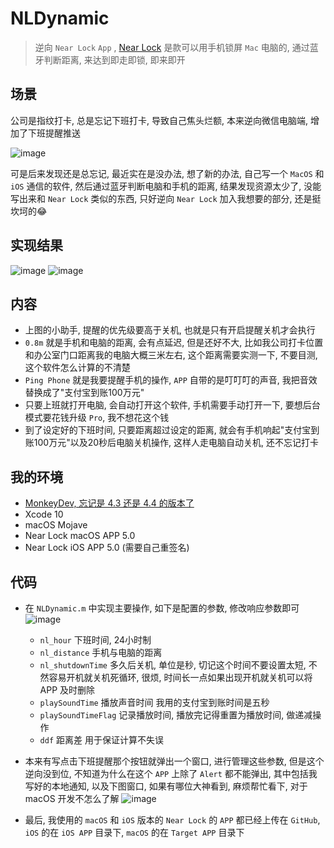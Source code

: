# NLDynamic

> 逆向 `Near Lock` `App` , [Near Lock](https://nearlock.me/) 是款可以用手机锁屏 `Mac` 电脑的, 通过蓝牙判断距离, 来达到即走即锁, 即来即开

## 场景
公司是指纹打卡, 总是忘记下班打卡, 导致自己焦头烂额, 本来逆向微信电脑端, 增加了下班提醒推送

![image](https://user-images.githubusercontent.com/19728934/49783226-1703b800-fd54-11e8-8b79-8c1a9ccc7dab.png)

可是后来发现还是总忘记, 最近实在是没办法, 想了新的办法, 自己写一个 `MacOS` 和 `iOS` 通信的软件, 然后通过蓝牙判断电脑和手机的距离, 结果发现资源太少了, 没能写出来和 `Near Lock` 类似的东西, 只好逆向 `Near Lock` 加入我想要的部分, 还是挺坎坷的😂

## 实现结果

![image](https://user-images.githubusercontent.com/19728934/49783599-4535c780-fd55-11e8-946b-1ffcda3a4a27.png)
![image](https://user-images.githubusercontent.com/19728934/49783618-567ed400-fd55-11e8-82a2-544e7966ed80.png)

## 内容

* 上图的小助手, 提醒的优先级要高于关机, 也就是只有开启提醒关机才会执行
* `0.8m` 就是手机和电脑的距离, 会有点延迟, 但是还好不大, 比如我公司打卡位置和办公室门口距离我的电脑大概三米左右, 这个距离需要实测一下, 不要目测, 这个软件怎么计算的不清楚
* `Ping Phone` 就是我要提醒手机的操作, `APP` 自带的是叮叮叮的声音, 我把音效替换成了"支付宝到账100万元"
* 只要上班就打开电脑, 会自动打开这个软件, 手机需要手动打开一下, 要想后台模式要花钱升级 `Pro`, 我不想花这个钱
* 到了设定好的下班时间, 只要距离超过设定的距离, 就会有手机响起"支付宝到账100万元"以及20秒后电脑关机操作, 这样人走电脑自动关机, 还不忘记打卡

## 我的环境
* [MonkeyDev, 忘记是 4.3 还是 4.4 的版本了](https://github.com/AloneMonkey/MonkeyDev)
* Xcode 10
* macOS Mojave
* Near Lock macOS APP 5.0
* Near Lock iOS APP 5.0  (需要自己重签名)

## 代码

* 在 `NLDynamic.m` 中实现主要操作, 如下是配置的参数, 修改响应参数即可
![image](https://user-images.githubusercontent.com/19728934/49784276-aced1200-fd57-11e8-88f5-bfe400ca1f8a.png)

  * `nl_hour` 下班时间, 24小时制
  * `nl_distance` 手机与电脑的距离 
  * `nl_shutdownTime` 多久后关机, 单位是秒, 切记这个时间不要设置太短, 不然容易开机就关机死循环, 很烦, 时间长一点如果出现开机就关机可以将 APP 及时删除
  * `playSoundTime` 播放声音时间 我用的支付宝到账时间是五秒
  * `playSoundTimeFlag` 记录播放时间, 播放完记得重置为播放时间, 做递减操作
  * `ddf` 距离差 用于保证计算不失误

* 本来有写点击下班提醒那个按钮就弹出一个窗口, 进行管理这些参数, 但是这个逆向没到位, 不知道为什么在这个 `APP` 上除了 `Alert` 都不能弹出, 其中包括我写好的本地通知, 以及下图窗口, 如果有哪位大神看到, 麻烦帮忙看下, 对于 macOS 开发不怎么了解
![image](https://user-images.githubusercontent.com/19728934/49784583-c6428e00-fd58-11e8-8513-b298dc52fe45.png)

* 最后, 我使用的 `macOS` 和 `iOS` 版本的 `Near Lock` 的 `APP` 都已经上传在 `GitHub`, `iOS` 的在 `iOS APP` 目录下, `macOS` 的在 `Target APP` 目录下


